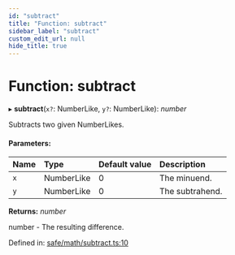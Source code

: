 ```yaml
---
id: "subtract"
title: "Function: subtract"
sidebar_label: "subtract"
custom_edit_url: null
hide_title: true
---
```


# Function: subtract

▸ **subtract**(`x?`: NumberLike, `y?`: NumberLike): *number*

Subtracts two given NumberLikes.

#### Parameters:

Name | Type | Default value | Description |
:------ | :------ | :------ | :------ |
`x` | NumberLike | 0 | The minuend.   |
`y` | NumberLike | 0 | The subtrahend.   |

**Returns:** *number*

number - The resulting difference.

Defined in: [safe/math/subtract.ts:10](https://github.com/kaihodev/hikidashi/blob/47d8382/src/safe/math/subtract.ts#L10)
